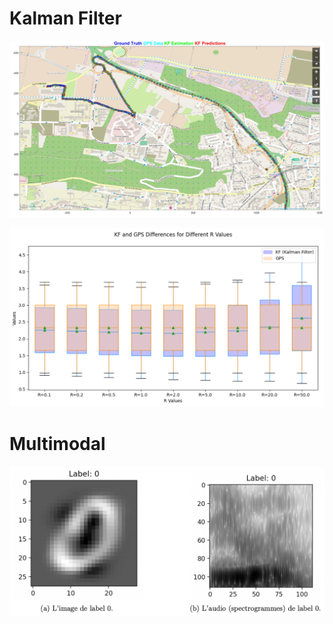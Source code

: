 # Kalman Filter

![map](./README.assets/map.png)

![截屏2024-03-16 14.44.56](./README.assets/re.png)

# Multimodal

![截屏2024-03-16 14.42.52](./README.assets/multi.png)

